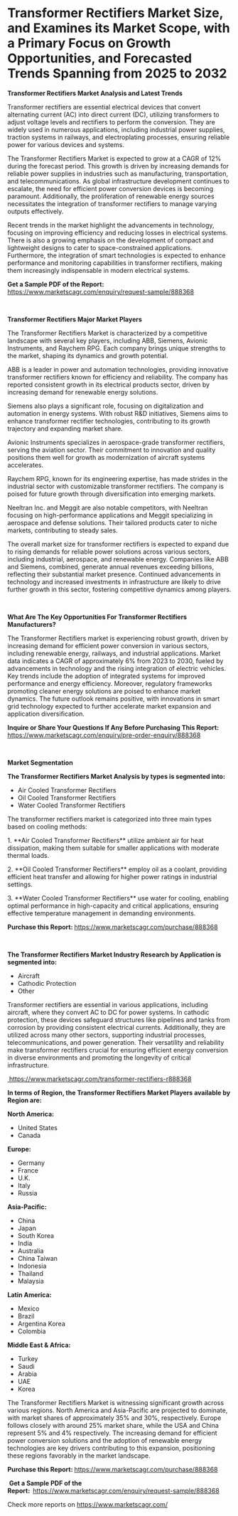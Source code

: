 <p><h1>Transformer Rectifiers Market Size, and Examines its Market Scope, with a Primary Focus on Growth Opportunities, and Forecasted Trends Spanning from 2025 to 2032</h1></p><p><strong>Transformer Rectifiers Market Analysis and Latest Trends</strong></p>
<p><p>Transformer rectifiers are essential electrical devices that convert alternating current (AC) into direct current (DC), utilizing transformers to adjust voltage levels and rectifiers to perform the conversion. They are widely used in numerous applications, including industrial power supplies, traction systems in railways, and electroplating processes, ensuring reliable power for various devices and systems.</p><p>The Transformer Rectifiers Market is expected to grow at a CAGR of 12% during the forecast period. This growth is driven by increasing demands for reliable power supplies in industries such as manufacturing, transportation, and telecommunications. As global infrastructure development continues to escalate, the need for efficient power conversion devices is becoming paramount. Additionally, the proliferation of renewable energy sources necessitates the integration of transformer rectifiers to manage varying outputs effectively.</p><p>Recent trends in the market highlight the advancements in technology, focusing on improving efficiency and reducing losses in electrical systems. There is also a growing emphasis on the development of compact and lightweight designs to cater to space-constrained applications. Furthermore, the integration of smart technologies is expected to enhance performance and monitoring capabilities in transformer rectifiers, making them increasingly indispensable in modern electrical systems.</p></p>
<p><strong>Get a Sample PDF of the Report:&nbsp;</strong> <a href="https://www.marketscagr.com/enquiry/request-sample/888368?utm_campaign=2520&utm_medium=2&utm_source=Github&utm_content=ia&utm_term=10042025&utm_id=transformer-rectifiers">https://www.marketscagr.com/enquiry/request-sample/888368</a></p>
<p>&nbsp;</p>
<p><strong>Transformer Rectifiers Major Market Players</strong></p>
<p><p>The Transformer Rectifiers Market is characterized by a competitive landscape with several key players, including ABB, Siemens, Avionic Instruments, and Raychem RPG. Each company brings unique strengths to the market, shaping its dynamics and growth potential.</p><p>ABB is a leader in power and automation technologies, providing innovative transformer rectifiers known for efficiency and reliability. The company has reported consistent growth in its electrical products sector, driven by increasing demand for renewable energy solutions.</p><p>Siemens also plays a significant role, focusing on digitalization and automation in energy systems. With robust R&D initiatives, Siemens aims to enhance transformer rectifier technologies, contributing to its growth trajectory and expanding market share.</p><p>Avionic Instruments specializes in aerospace-grade transformer rectifiers, serving the aviation sector. Their commitment to innovation and quality positions them well for growth as modernization of aircraft systems accelerates.</p><p>Raychem RPG, known for its engineering expertise, has made strides in the industrial sector with customizable transformer rectifiers. The company is poised for future growth through diversification into emerging markets.</p><p>Neeltran Inc. and Meggit are also notable competitors, with Neeltran focusing on high-performance applications and Meggit specializing in aerospace and defense solutions. Their tailored products cater to niche markets, contributing to steady sales.</p><p>The overall market size for transformer rectifiers is expected to expand due to rising demands for reliable power solutions across various sectors, including industrial, aerospace, and renewable energy. Companies like ABB and Siemens, combined, generate annual revenues exceeding billions, reflecting their substantial market presence. Continued advancements in technology and increased investments in infrastructure are likely to drive further growth in this sector, fostering competitive dynamics among players.</p></p>
<p>&nbsp;</p>
<p><strong>What Are The Key Opportunities For Transformer Rectifiers Manufacturers?</strong></p>
<p><p>The Transformer Rectifiers market is experiencing robust growth, driven by increasing demand for efficient power conversion in various sectors, including renewable energy, railways, and industrial applications. Market data indicates a CAGR of approximately 6% from 2023 to 2030, fueled by advancements in technology and the rising integration of electric vehicles. Key trends include the adoption of integrated systems for improved performance and energy efficiency. Moreover, regulatory frameworks promoting cleaner energy solutions are poised to enhance market dynamics. The future outlook remains positive, with innovations in smart grid technology expected to further accelerate market expansion and application diversification.</p></p>
<p><strong>Inquire or Share Your Questions If Any Before Purchasing This Report:</strong> <a href="https://www.marketscagr.com/enquiry/pre-order-enquiry/888368?utm_campaign=2520&utm_medium=2&utm_source=Github&utm_content=ia&utm_term=10042025&utm_id=transformer-rectifiers">https://www.marketscagr.com/enquiry/pre-order-enquiry/888368</a></p>
<p>&nbsp;</p>
<p><strong>Market Segmentation</strong></p>
<p><strong>The Transformer Rectifiers Market Analysis by types is segmented into:</strong></p>
<p><ul><li>Air Cooled Transformer Rectifiers</li><li>Oil Cooled Transformer Rectifiers</li><li>Water Cooled Transformer Rectifiers</li></ul></p>
<p><p>The transformer rectifiers market is categorized into three main types based on cooling methods: </p><p>1. **Air Cooled Transformer Rectifiers** utilize ambient air for heat dissipation, making them suitable for smaller applications with moderate thermal loads.</p><p>2. **Oil Cooled Transformer Rectifiers** employ oil as a coolant, providing efficient heat transfer and allowing for higher power ratings in industrial settings.</p><p>3. **Water Cooled Transformer Rectifiers** use water for cooling, enabling optimal performance in high-capacity and critical applications, ensuring effective temperature management in demanding environments.</p></p>
<p><strong>Purchase this Report:&nbsp;</strong><a href="https://www.marketscagr.com/purchase/888368?utm_campaign=2520&utm_medium=2&utm_source=Github&utm_content=ia&utm_term=10042025&utm_id=transformer-rectifiers">https://www.marketscagr.com/purchase/888368</a></p>
<p>&nbsp;</p>
<p><strong>The Transformer Rectifiers Market Industry Research by Application is segmented into:</strong></p>
<p><ul><li>Aircraft</li><li>Cathodic Protection</li><li>Other</li></ul></p>
<p><p>Transformer rectifiers are essential in various applications, including aircraft, where they convert AC to DC for power systems. In cathodic protection, these devices safeguard structures like pipelines and tanks from corrosion by providing consistent electrical currents. Additionally, they are utilized across many other sectors, supporting industrial processes, telecommunications, and power generation. Their versatility and reliability make transformer rectifiers crucial for ensuring efficient energy conversion in diverse environments and promoting the longevity of critical infrastructure.</p></p>
<p><a href="https://www.marketscagr.com/transformer-rectifiers-r888368?utm_campaign=2520&utm_medium=2&utm_source=Github&utm_content=ia&utm_term=10042025&utm_id=transformer-rectifiers">&nbsp;https://www.marketscagr.com/transformer-rectifiers-r888368</a></p>
<p><strong>In terms of Region, the Transformer Rectifiers Market Players available by Region are:</strong></p>
<p>
    <p> <strong> North America: </strong>
        <ul>
            <li>United States</li>
            <li>Canada</li>
        </ul>
        </p> 
    <p> <strong> Europe: </strong>
        <ul>
            <li>Germany</li>
            <li>France</li>
            <li>U.K.</li>
            <li>Italy</li>
            <li>Russia</li>
        </ul>
        </p> 
    <p> <strong> Asia-Pacific: </strong>
        <ul>
            <li>China</li>
            <li>Japan</li>
            <li>South Korea</li>
            <li>India</li>
            <li>Australia</li>
            <li>China Taiwan</li>
            <li>Indonesia</li>
            <li>Thailand</li>
            <li>Malaysia</li>
        </ul>
        </p> 
    <p> <strong> Latin America: </strong>
        <ul>
            <li>Mexico</li>
            <li>Brazil</li>
            <li>Argentina Korea</li>
            <li>Colombia</li>
        </ul>
        </p> 
    <p> <strong> Middle East & Africa: </strong>
        <ul>
            <li>Turkey</li>
            <li>Saudi</li>
            <li>Arabia</li>
            <li>UAE</li>
            <li>Korea</li>
        </ul>
    </p>
    </p>
<p><p>The Transformer Rectifiers Market is witnessing significant growth across various regions. North America and Asia-Pacific are projected to dominate, with market shares of approximately 35% and 30%, respectively. Europe follows closely with around 25% market share, while the USA and China represent 5% and 4% respectively. The increasing demand for efficient power conversion solutions and the adoption of renewable energy technologies are key drivers contributing to this expansion, positioning these regions favorably in the market landscape.</p></p>
<p><strong>Purchase this Report: </strong><a href="https://www.marketscagr.com/purchase/888368?utm_campaign=2520&utm_medium=2&utm_source=Github&utm_content=ia&utm_term=10042025&utm_id=transformer-rectifiers">https://www.marketscagr.com/purchase/888368</a></p>
<p>&nbsp;<strong>Get a Sample PDF of the Report:&nbsp;&nbsp;</strong><a href="https://www.marketscagr.com/enquiry/request-sample/888368?utm_campaign=2520&utm_medium=2&utm_source=Github&utm_content=ia&utm_term=10042025&utm_id=transformer-rectifiers">https://www.marketscagr.com/enquiry/request-sample/888368</a></p>
<p><strong></strong></p>
<p>Check more reports on <a href="https://www.marketscagr.com/?utm_campaign=2520&utm_medium=2&utm_source=Github&utm_content=ia&utm_term=10042025&utm_id=transformer-rectifiers">https://www.marketscagr.com/</a></p>